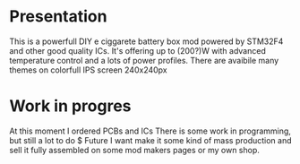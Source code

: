 # Presentation
This is a powerfull DIY e ciggarete battery box mod powered by STM32F4 and other good quality ICs.
It's offering up to (200?)W with advanced temperature control and a lots of power profiles.
There are avaibile many themes on colorfull IPS screen 240x240px
# Work in progres
At this moment I ordered PCBs and ICs
There is some work in programming, but still a lot to do
$ Future
I want make it some kind of mass production and sell it fully assembled on some mod makers pages or my own shop.